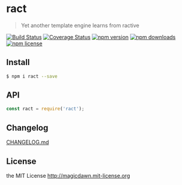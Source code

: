 # ract
> Yet another template engine learns from ractive

[![Build Status](https://img.shields.io/travis/magicdawn/ract.svg?style=flat-square)](https://travis-ci.org/magicdawn/ract)
[![Coverage Status](https://img.shields.io/codecov/c/github/magicdawn/ract.svg?style=flat-square)](https://codecov.io/gh/magicdawn/ract)
[![npm version](https://img.shields.io/npm/v/ract.svg?style=flat-square)](https://www.npmjs.com/package/ract)
[![npm downloads](https://img.shields.io/npm/dm/ract.svg?style=flat-square)](https://www.npmjs.com/package/ract)
[![npm license](https://img.shields.io/npm/l/ract.svg?style=flat-square)](http://magicdawn.mit-license.org)

## Install
```sh
$ npm i ract --save
```

## API
```js
const ract = require('ract');
```

## Changelog
[CHANGELOG.md](CHANGELOG.md)

## License
the MIT License http://magicdawn.mit-license.org